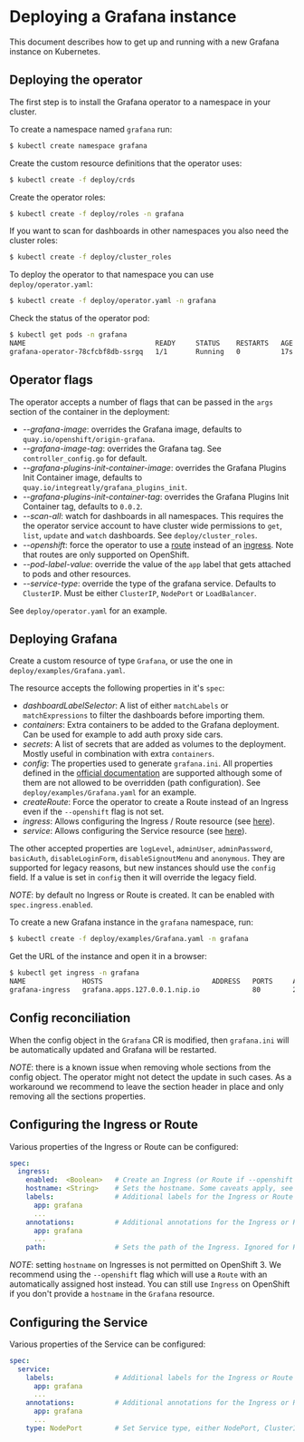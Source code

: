 # Deploying a Grafana instance

This document describes how to get up and running with a new Grafana instance on Kubernetes.

## Deploying the operator

The first step is to install the Grafana operator to a namespace in your cluster.

To create a namespace named `grafana` run:

```sh
$ kubectl create namespace grafana
```

Create the custom resource definitions that the operator uses:

```sh
$ kubectl create -f deploy/crds
```

Create the operator roles:

```sh
$ kubectl create -f deploy/roles -n grafana
```

If you want to scan for dashboards in other namespaces you also need the cluster roles:

```sh
$ kubectl create -f deploy/cluster_roles
```

To deploy the operator to that namespace you can use `deploy/operator.yaml`:

```sh
$ kubectl create -f deploy/operator.yaml -n grafana
```

Check the status of the operator pod:

```sh
$ kubectl get pods -n grafana
NAME                                READY     STATUS    RESTARTS   AGE
grafana-operator-78cfcbf8db-ssrgq   1/1       Running   0          17s
```

## Operator flags

The operator accepts a number of flags that can be passed in the `args` section of the container in the deployment:

* *--grafana-image*: overrides the Grafana image, defaults to `quay.io/openshift/origin-grafana`.
* *--grafana-image-tag*: overrides the Grafana tag. See `controller_config.go` for default.
* *--grafana-plugins-init-container-image*: overrides the Grafana Plugins Init Container image, defaults to `quay.io/integreatly/grafana_plugins_init`.
* *--grafana-plugins-init-container-tag*: overrides the Grafana Plugins Init Container tag, defaults to `0.0.2`.
* *--scan-all*: watch for dashboards in all namespaces. This requires the the operator service account to have cluster wide permissions to `get`, `list`, `update` and `watch` dashboards. See `deploy/cluster_roles`.
* *--openshift*: force the operator to use a [route](https://docs.openshift.com/container-platform/3.11/architecture/networking/routes.html) instead of an [ingress](https://kubernetes.io/docs/concepts/services-networking/ingress/). Note that routes are only supported on OpenShift.
* *--pod-label-value*: override the value of the `app` label that gets attached to pods and other resources.
* *--service-type*: override the type of the grafana service. Defaults to `ClusterIP`. Must be either `ClusterIP`, `NodePort` or `LoadBalancer`.

See `deploy/operator.yaml` for an example.

## Deploying Grafana

Create a custom resource of type `Grafana`, or use the one in `deploy/examples/Grafana.yaml`.

The resource accepts the following properties in it's `spec`:

* *dashboardLabelSelector*: A list of either `matchLabels` or `matchExpressions` to filter the dashboards before importing them.
* *containers*: Extra containers to be added to the Grafana deployment. Can be used for example to add auth proxy side cars.
* *secrets*: A list of secrets that are added as volumes to the deployment. Mostly useful in combination with extra `containers`.
* *config*: The properties used to generate `grafana.ini`. All properties defined in the [official documentation](https://grafana.com/docs/installation/configuration/) are supported although some of them are not allowed to be overridden (path configuration). See `deploy/examples/Grafana.yaml` for an example.  
* *createRoute*: Force the operator to create a Route instead of an Ingress even if the `--openshift` flag is not set.
* *ingress*: Allows configuring the Ingress / Route resource (see [here](#configuring-the-ingress-or-route)).
* *service*: Allows configuring the Service resource (see [here](#configuring-the-service)).

The other accepted properties are `logLevel`, `adminUser`, `adminPassword`, `basicAuth`, `disableLoginForm`, `disableSignoutMenu` and `anonymous`. They are supported for legacy reasons, but new instances should use the `config` field. If a value is set in `config` then it will override the legacy field. 

*NOTE*: by default no Ingress or Route is created. It can be enabled with `spec.ingress.enabled`.

To create a new Grafana instance in the `grafana` namespace, run:

```sh
$ kubectl create -f deploy/examples/Grafana.yaml -n grafana
```

Get the URL of the instance and open it in a browser:

```sh
$ kubectl get ingress -n grafana
NAME              HOSTS                           ADDRESS   PORTS     AGE
grafana-ingress   grafana.apps.127.0.0.1.nip.io             80        28s
```

## Config reconciliation

When the config object in the `Grafana` CR is modified, then `grafana.ini` will be automatically updated and Grafana will be restarted.

*NOTE*: there is a known issue when removing whole sections from the config object. The operator might not detect the update in such cases. As a workaround we recommend to leave the section header in place and only removing all the sections properties.

## Configuring the Ingress or Route

Various properties of the Ingress or Route can be configured:

```yaml
spec:
  ingress:
    enabled:  <Boolean>   # Create an Ingress (or Route if --openshift is set)
    hostname: <String>    # Sets the hostname. Some caveats apply, see the note
    labels:               # Additional labels for the Ingress or Route
      app: grafana
      ...
    annotations:          # Additional annotations for the Ingress or Route
      app: grafana
      ...
    path:                 # Sets the path of the Ingress. Ignored for Routes
```

*NOTE*: setting `hostname` on Ingresses is not permitted on OpenShift 3. We recommend using the `--openshift` flag which will use a `Route` with an automatically assigned host instead. You can still use `Ingress` on OpenShift if you don't provide a `hostname` in the `Grafana` resource.

## Configuring the Service

Various properties of the Service can be configured:

```yaml
spec:
  service:
    labels:               # Additional labels for the Ingress or Route
      app: grafana
      ...
    annotations:          # Additional annotations for the Ingress or Route
      app: grafana
      ...
    type: NodePort        # Set Service type, either NodePort, ClusterIP or LoadBalancer
```
